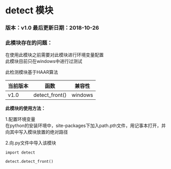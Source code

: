 # detect 模块

### 版本：v1.0  最后更新日期：2018-10-26

### 此模块存在的问题：  
在使用此模块之前需要对此模块进行环境变量配置  
此模块目前只在windows中进行过测试  


此检测模块基于HAAR算法  

  当前版本 | 函数 | 兼容性
  ---- | ----- | ------
  v1.0    | detect_front() | windows


**此模块的使用方法：**

1.配置环境变量  
在python的安装环境中，site-packages下加入path.pth文件，用记事本打开，并向其中写入模块放置的绝对路径 

2.向.py文件中导入该模块

```
import detect

detect.detect_front()

```

